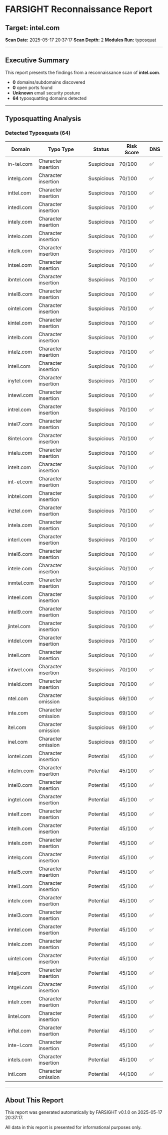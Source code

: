 # FARSIGHT Reconnaissance Report
            
## Target: intel.com
**Scan Date:** 2025-05-17 20:37:17
**Scan Depth:** 2
**Modules Run:** typosquat

---
## Executive Summary

This report presents the findings from a reconnaissance scan of **intel.com**.

- **0** domains/subdomains discovered
- **0** open ports found
- **Unknown** email security posture
- **64** typosquatting domains detected

---
## Typosquatting Analysis

### Detected Typosquats (64)
| Domain | Typo Type | Status | Risk Score | DNS |
|--------|----------|--------|------------|-----|
| in-tel.com | Character insertion | Suspicious | 70/100 | ✅ |
| intelg.com | Character insertion | Suspicious | 70/100 | ✅ |
| inttel.com | Character insertion | Suspicious | 70/100 | ✅ |
| intedl.com | Character insertion | Suspicious | 70/100 | ✅ |
| intely.com | Character insertion | Suspicious | 70/100 | ✅ |
| intelo.com | Character insertion | Suspicious | 70/100 | ✅ |
| intelk.com | Character insertion | Suspicious | 70/100 | ✅ |
| intsel.com | Character insertion | Suspicious | 70/100 | ✅ |
| ibntel.com | Character insertion | Suspicious | 70/100 | ✅ |
| intel8.com | Character insertion | Suspicious | 70/100 | ✅ |
| ointel.com | Character insertion | Suspicious | 70/100 | ✅ |
| kintel.com | Character insertion | Suspicious | 70/100 | ✅ |
| intelb.com | Character insertion | Suspicious | 70/100 | ✅ |
| intelz.com | Character insertion | Suspicious | 70/100 | ✅ |
| intell.com | Character insertion | Suspicious | 70/100 | ✅ |
| inytel.com | Character insertion | Suspicious | 70/100 | ✅ |
| intewl.com | Character insertion | Suspicious | 70/100 | ✅ |
| intrel.com | Character insertion | Suspicious | 70/100 | ✅ |
| intel7.com | Character insertion | Suspicious | 70/100 | ✅ |
| 8intel.com | Character insertion | Suspicious | 70/100 | ✅ |
| intelu.com | Character insertion | Suspicious | 70/100 | ✅ |
| intelt.com | Character insertion | Suspicious | 70/100 | ✅ |
| int-el.com | Character insertion | Suspicious | 70/100 | ✅ |
| inbtel.com | Character insertion | Suspicious | 70/100 | ✅ |
| inztel.com | Character insertion | Suspicious | 70/100 | ✅ |
| intela.com | Character insertion | Suspicious | 70/100 | ✅ |
| interl.com | Character insertion | Suspicious | 70/100 | ✅ |
| intel6.com | Character insertion | Suspicious | 70/100 | ✅ |
| intele.com | Character insertion | Suspicious | 70/100 | ✅ |
| inmtel.com | Character insertion | Suspicious | 70/100 | ✅ |
| inteel.com | Character insertion | Suspicious | 70/100 | ✅ |
| intel9.com | Character insertion | Suspicious | 70/100 | ✅ |
| jintel.com | Character insertion | Suspicious | 70/100 | ✅ |
| intdel.com | Character insertion | Suspicious | 70/100 | ✅ |
| inteli.com | Character insertion | Suspicious | 70/100 | ✅ |
| intwel.com | Character insertion | Suspicious | 70/100 | ✅ |
| inteld.com | Character insertion | Suspicious | 70/100 | ✅ |
| ntel.com | Character omission | Suspicious | 69/100 | ✅ |
| inte.com | Character omission | Suspicious | 69/100 | ✅ |
| itel.com | Character omission | Suspicious | 69/100 | ✅ |
| inel.com | Character omission | Suspicious | 69/100 | ✅ |
| iontel.com | Character insertion | Potential | 45/100 | ✅ |
| intelm.com | Character insertion | Potential | 45/100 | ✅ |
| intel0.com | Character insertion | Potential | 45/100 | ✅ |
| ingtel.com | Character insertion | Potential | 45/100 | ✅ |
| intelf.com | Character insertion | Potential | 45/100 | ✅ |
| intelh.com | Character insertion | Potential | 45/100 | ✅ |
| intelx.com | Character insertion | Potential | 45/100 | ✅ |
| intelq.com | Character insertion | Potential | 45/100 | ✅ |
| intel5.com | Character insertion | Potential | 45/100 | ✅ |
| intel1.com | Character insertion | Potential | 45/100 | ✅ |
| intelv.com | Character insertion | Potential | 45/100 | ✅ |
| intel3.com | Character insertion | Potential | 45/100 | ✅ |
| inntel.com | Character insertion | Potential | 45/100 | ✅ |
| intelc.com | Character insertion | Potential | 45/100 | ✅ |
| uintel.com | Character insertion | Potential | 45/100 | ✅ |
| intelj.com | Character insertion | Potential | 45/100 | ✅ |
| intgel.com | Character insertion | Potential | 45/100 | ✅ |
| intelr.com | Character insertion | Potential | 45/100 | ✅ |
| iintel.com | Character insertion | Potential | 45/100 | ✅ |
| inftel.com | Character insertion | Potential | 45/100 | ✅ |
| inte-l.com | Character insertion | Potential | 45/100 | ✅ |
| intels.com | Character insertion | Potential | 45/100 | ✅ |
| intl.com | Character omission | Potential | 44/100 | ✅ |


---
## About This Report

This report was generated automatically by FARSIGHT v0.1.0 on 2025-05-17 20:37:17.

All data in this report is presented for informational purposes only.
